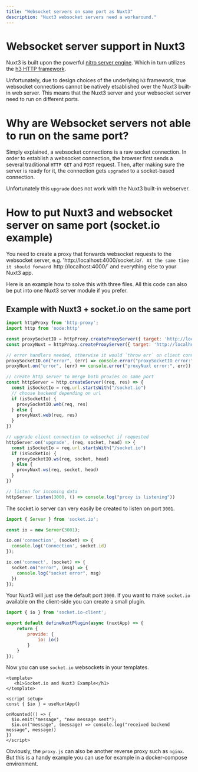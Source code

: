 ```yaml
---
title: "Websocket servers on same port as Nuxt3"
description: "Nuxt3 websocket servers need a workaround."
---
```



# Websocket server support in Nuxt3

Nuxt3 is built upon the powerful [nitro server engine](https://nitro.unjs.io/). Which in turn utilizes the [h3 HTTP framework](https://github.com/unjs/h3).

Unfortunately, due to design choices of the underlying `h3` framework, true websocket connections cannot be natively etsablished over the Nuxt3 built-in web server.
This means that the Nuxt3 server and your websocket server need to run on different ports.

# Why are Websocket servers not able to run on the same port?

Simply explained, a websocket connections is a raw socket connection. In order to establish a websocket connection, the browser first sends a several traditional `HTTP GET` and `POST` request.
Then, after making sure the server is ready for it, the connection gets `upgraded` to a socket-based connection. 

Unfortunately this `upgrade` does not work with the Nuxt3 built-in webserver.

# How to put Nuxt3 and websocket server on same port (socket.io example)

You need to create a proxy that forwards websocket requests to the websocket server, e.g. 'http://localhost:4000/socket.io/`.
At the same time it should forward `http://localhost:4000/` and everything else to your Nuxt3 app.

Here is an example how to solve this with three files. All this code can also be put into one Nuxt3 server module if you prefer.

## Example with Nuxt3 + socket.io on the same port

```javascript [proxy.js]
import httpProxy from 'http-proxy';
import http from 'node:http'

const proxySocketIO = httpProxy.createProxyServer({ target: 'http://localhost:3001' });
const proxyNuxt = httpProxy.createProxyServer({ target: 'http://localhost:3000' });

// error handlers needed, otherwise it would `throw err` on client connection resets
proxySocketIO.on("error", (err) => console.error("proxySocketIO error:", err))
proxyNuxt.on("error", (err) => console.error("proxyNuxt error:", err))

// create http server to merge both proxies on same port
const httpServer = http.createServer((req, res) => {
  const isSocketIo = req.url.startsWith("/socket.io")
  // choose backend depending on url
  if (isSocketIo) {
    proxySocketIO.web(req, res)
  } else {
    proxyNuxt.web(req, res)
  }
})

// upgrade client connection to websocket if requested
httpServer.on('upgrade', (req, socket, head) => {
  const isSocketIo = req.url.startsWith("/socket.io")
  if (isSocketIo) {
    proxySocketIO.ws(req, socket, head)
  } else {
    proxyNuxt.ws(req, socket, head)
  }
})

// listen for incoming data
httpServer.listen(3000, () => console.log("proxy is listening"))
```

The socket.io server can very easily be created to listen on port `3001`.

```javascript [websocket-server.js]
import { Server } from 'socket.io';

const io = new Server(3001);

io.on('connection', (socket) => {
  console.log('Connection', socket.id)
});

io.on('connect', (socket) => {
  socket.on("error", (msg) => {
    console.log("socket error", msg)
  })
});
```

Your Nuxt3 will just use the default port `3000`. If you want to make `socket.io` available on the client-side you can create a small plugin.

```javascript [my-nuxt-project/plugins/websocket.client.js]
import { io } from 'socket.io-client';

export default defineNuxtPlugin(async (nuxtApp) => {
    return {
        provide: {
            io: io()
        }
    }
});
```

Now you can use `socket.io` websockets in your templates.


```vue [my-nuxt-project/pages/demo.vue]
<template>
   <h1>Socket.io and Nuxt3 Example</h1>
</template>

<script setup>
const { $io } = useNuxtApp()

onMounted(() => {
  $io.emit("message", "new message sent");
  $io.on("message", (message) => console.log("received backend message", message))
})
</script>
```

Obviously, the `proxy.js` can also be another reverse proxy such as `nginx`. But this is a handy example you can use for example in a docker-compose environment.



